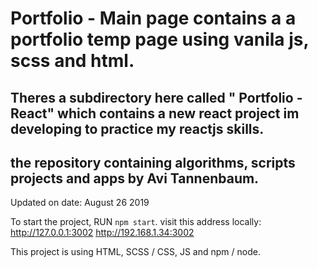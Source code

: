 # Portfolio - Main page contains a a portfolio temp page using vanila js, scss and html. 


## Theres a subdirectory here called " Portfolio - React" which contains a new react project im developing to practice my reactjs skills.

## the repository containing algorithms, scripts projects and apps by Avi Tannenbaum.

Updated on date: August 26 2019

To start the project, RUN `npm start`. visit this address locally:
  http://127.0.0.1:3002
  http://192.168.1.34:3002

This project is using HTML, SCSS / CSS, JS and npm / node.